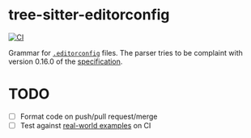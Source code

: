 # tree-sitter-editorconfig

[![CI][ci-badge]][ci-workflow]

Grammar for [`.editorconfig`][editorconfig] files.
The parser tries to be complaint with version 0.16.0 of the [specification][editorconfig-spec].

# TODO

- [ ] Format code on push/pull request/merge
- [ ] Test against [real-world examples][config-collection] on CI

[ci-badge]: https://github.com/ValdezFOmar/tree-sitter-editorconfig/actions/workflows/ci.yml/badge.svg
[ci-workflow]: https://github.com/ValdezFOmar/tree-sitter-editorconfig/actions/workflows/ci.yml
[editorconfig]: https://editorconfig.org/
[editorconfig-spec]: https://spec.editorconfig.org/#glob-expressions
[config-collection]: https://github.com/editorconfig/editorconfig/wiki/Projects-Using-EditorConfig
